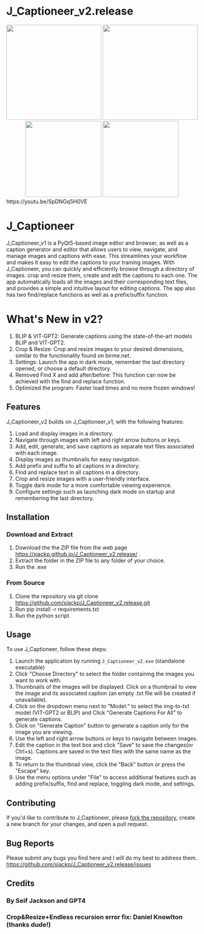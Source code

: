 # J_Captioneer_v2.release

<div align="center">
  <img src="https://i.ibb.co/gtvcW29/imagfffffasdasde.png" width="250"/>
  <img src="https://i.ibb.co/DbYQZLG/imaasdasdasdgeaaaaaa.png" width="250"/> 
  <img src="https://i.ibb.co/DRsRDCM/imaasdasdasdasfge.png" width="200"/>
  <img src="https://i.ibb.co/svvvjhp/iasdasdsdasdasdmage.png" width="200"/>
</div>
https://youtu.be/SpDNGq5H0VE

# J_Captioneer

J_Captioneer_v1 is a PyQt5-based image editor and browser, as well as a caption generator and editor that allows users to view, navigate, and manage images and captions with ease. This streamlines your workflow and makes it easy to edit the captions to your training images. With J_Captioneer, you can quickly and efficiently browse through a directory of images. crop and resize them, create and edit the captions to each one. The app automatically loads all the images and their corresponding text files, and provides a simple and intuitive layout for editing captions. The app also has two find/replace functions as well as a prefix/suffix function.

# What's New in v2?

1. BLIP & VIT-GPT2: Generate captions using the state-of-the-art models BLIP and VIT-GPT2.
2. Crop & Resize: Crop and resize images to your desired dimensions, similar to the functionality found on birme.net.
3. Settings: Launch the app in dark mode, remember the last directory opened, or choose a default directory.
4. Removed Find X and add after/before: This function can now be achieved with the find and replace function.
5. Optimized the program: Faster load times and no more frozen windows!

## Features

J_Captioneer_v2 builds on J_Captioneer_v1, with the following features:

1. Load and display images in a directory.
2. Navigate through images with left and right arrow buttons or keys.
3. Add, edit, generate, and save captions as separate text files associated with each image.
4. Display images as thumbnails for easy navigation.
5. Add prefix and suffix to all captions in a directory.
6. Find and replace text in all captions in a directory.
7. Crop and resize images with a user-friendly interface.
8. Toggle dark mode for a more comfortable viewing experience.
9. Configure settings such as launching dark mode on startup and remembering the last directory.

## Installation

### Download and Extract

1. Download the the ZIP file from the web page https://sjackp.github.io/J_Captioneer_v2.release/ .
2. Extract the folder in the ZIP file to any folder of your choice.
3. Run the .exe

### From Source

1. Clone the repository via git clone https://github.com/sjackp/J_Captioneer_v2.release.git
2. Run pip install -r requirements.txt
3. Run the python script

## Usage

To use J_Captioneer, follow these steps:

1. Launch the application by running `J_Captioneer_v2.exe` (standalone executable)
2. Click "Choose Directory" to select the folder containing the images you want to work with.
3. Thumbnails of the images will be displayed. Click on a thumbnail to view the image and its associated caption (an empty .txt file will be created if unavailable).
4. Click on the dropdown menu next to "Model:" to select the img-to-txt model (VIT-GPT2 or BLIP) and Click "Generate Captions For All" to generate captions.
5. Click on "Generate Caption" button to generate a caption only for the image you are viewing.  
6. Use the left and right arrow buttons or keys to navigate between images.
7. Edit the caption in the text box and click "Save" to save the changes(or Ctrl+s). Captions are saved in the text files with the same name as the image.
8. To return to the thumbnail view, click the "Back" button or press the "Escape" key.
9. Use the menu options under "File" to access additional features such as adding prefix/suffix, find and replace, toggling dark mode, and settings.

## Contributing

If you'd like to contribute to J_Captioneer, please [fork the repository](https://github.com/sjackp/J_Captioneer.v2.release/fork), create a new branch for your changes, and open a pull request.

## Bug Reports

Please submit any bugs you find here and I will do my best to address them. https://github.com/sjackp/J_Captioneer_v2.release/issues

## Credits
### By Seif Jackson and GPT4
### Crop&Resize+Endless recursion error fix: Daniel Knowlton (thanks dude!)
